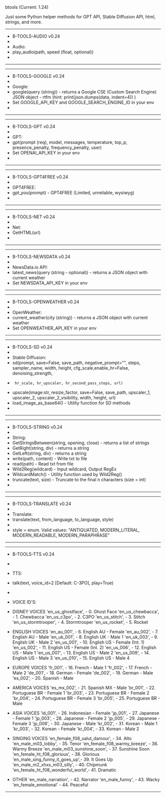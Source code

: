 btools (Current: 1.24)

Just some Python helper methods for GPT API, Stable Diffusion API, html, strings, and more.


------------------------------------------------------------------
- B-TOOLS-AUDIO v0.24
-
- Audio:
- play_audio(path, speed (float, optional))
-
------------------------------------------------------------------

------------------------------------------------------------------
- B-TOOLS-GOOGLE v0.24
-
- Google:
- google(query (string)) - returns a Google CSE (Custom Search Engine) JSON object - rtfm (hint: print(json.dumps(data, indent=4)) )
- Set GOOGLE_API_KEY and GOOGLE_SEARCH_ENGINE_ID in your env
-
------------------------------------------------------------------

------------------------------------------------------------------
- B-TOOLS-GPT v0.24
-
- GPT:
- gpt(prompt (req), model, messages, temperature, top_p, presence_penalty, frequency_penalty, user)
- Set OPENAI_API_KEY in your env
-
------------------------------------------------------------------

------------------------------------------------------------------
- B-TOOLS-GPT4FREE v0.24
-
- GPT4FREE:
- gpt_you(prompt) - GPT4FREE (Limited, unreliable, wysiwyg)
- 
------------------------------------------------------------------

------------------------------------------------------------------
- B-TOOLS-NET v0.24
-
- Net:
- GetHTML(url)
-
------------------------------------------------------------------

------------------------------------------------------------------
- B-TOOLS-NEWSDATA v0.24
-
- NewsData.io API:
- latest_news(query (string - optional)) - returns a JSON object with current weather
- Set NEWSDATA_API_KEY in your env
------------------------------------------------------------------

------------------------------------------------------------------
- B-TOOLS-OPENWEATHER v0.24
-
- OpenWeather:
- current_weather(city (string)) - returns a JSON object with current weather
- Set OPENWEATHER_API_KEY in your env
------------------------------------------------------------------

------------------------------------------------------------------
- B-TOOLS-SD v0.24
-
- Stable Diffusion:
- sd(prompt, save=False, save_path, negative_prompt="", steps, sampler_name,  width, height, cfg_scale,enable_hr=False, denoising_strength, 
-      hr_scale, hr_upscaler, hr_second_pass_steps, url)
- upscale(image:str, resize_factor, save=False, save_path, upscaler_1, upscaler_2, upscaler_2_visibility, width, height, url)
- load_image_as_base64() - Utility function for SD methods
-
------------------------------------------------------------------

------------------------------------------------------------------
- B-TOOLS-STRING v0.24
-
- String:
- GetStringsBetween(string, opening, close) - returns a list of strings
- GetRight(string, div) - returns a string
- GetLeft(string, div) - returns a string
- write(path, content) - Write txt to file
- read(path) - Read txt from file
- Wild2Reg(wildcard) - Input wildcard, Output RegEx
- WildcardMatch() - Utility function used by Wild2Reg()
- truncate(text, size) - Truncate to the final n characters (size = int)
-
------------------------------------------------------------------

------------------------------------------------------------------
- B-TOOLS-TRANSLATE v0.24
-
- Translate:
- translate(text, from_language, to_language, style)
-
- style = enum. Valid values: "ANTIQUATED, MODERN_LITERAL, MODERN_READABLE, MODERN_PARAPHRASE"
------------------------------------------------------------------

------------------------------------------------------------------
- B-TOOLS-TTS v0.24
-
- TTS:
- talk(text, voice_id=2 [Default: C-3PO], play=True)
-
- VOICE ID'S:
- DISNEY VOICES
'en_us_ghostface',            - 0. Ghost Face
'en_us_chewbacca',            - 1. Chewbacca
'en_us_c3po',                 - 2. C3PO
'en_us_stitch',               - 3. Stitch
'en_us_stormtrooper',         - 4. Stormtrooper
'en_us_rocket',               - 5. Rocket

- ENGLISH VOICES
'en_au_001',                  - 6. English AU - Female
'en_au_002',                  - 7. English AU - Male
'en_uk_001',                  - 8. English UK - Male 1
'en_uk_003',                  - 9. English UK - Male 2
'en_us_001',                  - 10. English US - Female (Int. 1)
'en_us_002',                  - 11. English US - Female (Int. 2)
'en_us_006',                  - 12. English US - Male 1
'en_us_007',                  - 13. English US - Male 2
'en_us_009',                  - 14. English US - Male 3
'en_us_010',                  - 15. English US - Male 4

- EUROPE VOICES
'fr_001',                     - 16. French - Male 1
'fr_002',                     - 17. French - Male 2
'de_001',                     - 18. German - Female
'de_002',                     - 19. German - Male
'es_002',                     - 20. Spanish - Male

- AMERICA VOICES
'es_mx_002',                  - 21. Spanish MX - Male
'br_001',                     - 22. Portuguese BR - Female 1
'br_003',                     - 23. Portuguese BR - Female 2
'br_004',                     - 24. Portuguese BR - Female 3
'br_005',                     - 25. Portuguese BR - Male

- ASIA VOICES
'id_001',                     - 26. Indonesian - Female
'jp_001',                     - 27. Japanese - Female 1
'jp_003',                     - 28. Japanese - Female 2
'jp_005',                     - 29. Japanese - Female 3
'jp_006',                     - 30. Japanese - Male
'kr_002',                     - 31. Korean - Male 1
'kr_003',                     - 32. Korean - Female
'kr_004',                     - 33. Korean - Male 2

- SINGING VOICES
'en_female_f08_salut_damour',  - 34. Alto
'en_male_m03_lobby',           - 35. Tenor
'en_female_f08_warmy_breeze',  - 36. Warmy Breeze
'en_male_m03_sunshine_soon',   - 37. Sunshine Soon
'en_female_ht_f08_glorious',   - 38. Glorious
'en_male_sing_funny_it_goes_up',- 39. It Goes Up
'en_male_m2_xhxs_m03_silly',   - 40. Chipmunk
'en_female_ht_f08_wonderful_world',- 41. Dramatic

- OTHER
'en_male_narration',           - 42. Narrator
'en_male_funny',               - 43. Wacky
'en_female_emotional'          - 44. Peaceful
------------------------------------------------------------------
